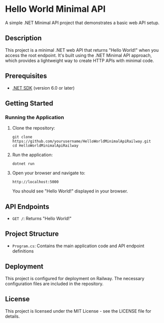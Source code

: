 # Hello World Minimal API

A simple .NET Minimal API project that demonstrates a basic web API setup.

## Description

This project is a minimal .NET web API that returns "Hello World!" when you access the root endpoint. It's built using the .NET Minimal API approach, which provides a lightweight way to create HTTP APIs with minimal code.

## Prerequisites

- [.NET SDK](https://dotnet.microsoft.com/download) (version 6.0 or later)

## Getting Started

### Running the Application

1. Clone the repository:
   ```
   git clone https://github.com/yourusername/HelloWorldMinimalApiRailway.git
   cd HelloWorldMinimalApiRailway
   ```

2. Run the application:
   ```
   dotnet run
   ```

3. Open your browser and navigate to:
   ```
   http://localhost:5000
   ```
   
   You should see "Hello World!" displayed in your browser.

## API Endpoints

- `GET /`: Returns "Hello World!"

## Project Structure

- `Program.cs`: Contains the main application code and API endpoint definitions

## Deployment

This project is configured for deployment on Railway. The necessary configuration files are included in the repository.

## License

This project is licensed under the MIT License - see the LICENSE file for details. 